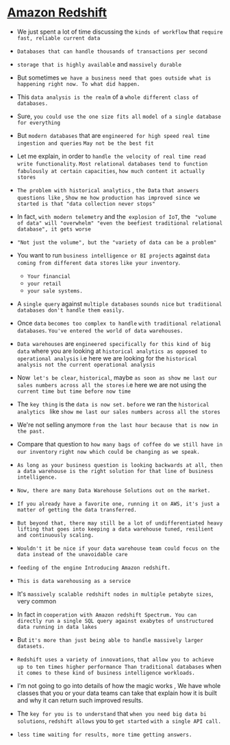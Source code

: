 # <ins> Amazon Redshift </ins> #

- We just spent a lot of time discussing the `kinds of workflow` that `require fast, reliable current data`

- `Databases that can handle thousands of transactions per second`

- `storage that is highly available` and `massively durable`

- But sometimes `we have a business need that goes outside what is happening right now. To what did happen.`

- This `data analysis is the realm` of a `whole different class of databases.`

- Sure, `you could use the one size fits all` `model of` `a single database for everything`

- But `modern databases` that are `engineered for high speed real time ingestion and queries` `May not be the best fit`

- Let me explain, in order to `handle the velocity of real time read write functionality`. `Most relational databases tend to function fabulously at certain capacities`, `how much content it actually stores`

- `The problem with historical analytics` ,  `the Data` `that answers questions like` ,  `Show me how production has improved since we started is that "data collection never stops"`

- In fact, `with modern telemetry` and the` explosion of IoT`, the ` "volume of data" will "overwhelm" "even the beefiest traditional relational database", it gets worse`

-  `"Not just the volume", but the "variety of data can be a problem" `

- You want to run `business intelligence or BI projects` against `data coming from different data stores` `like your inventory`. 
    
    - `Your financial `
    - `your retail `
    - `your sale systems. `

- A `single query` against `multiple databases` `sounds nice` `but traditional databases don't handle them easily.`

- Once `data` `becomes too complex to handle` `with traditional relational databases`. `You've entered the world of data warehouses.`

- `Data warehouses` are `engineered specifically for this kind of big data` where you are looking at `historical analytics as opposed to operational analysis` i.e here we are looking for the `historical analysis not the current operational analysis `

- Now` let's be clear`, `historical`, maybe `as soon as show me last our sales numbers across all the stores` i.e here we are not using the `current time but time before now time`

- The `key thing` is the `data is now set.` `before` we ran the `historical analytics ` like `show me last our sales numbers across all the stores`

-  We're not selling anymore `from the last hour because that is now in the past. `

- Compare that question to `how many bags of coffee do we still have in our inventory` `right now which could be changing as we speak.`

- `As long as your business question is looking backwards at all, then a data warehouse is the right solution for that line of business intelligence.`

- `Now, there are many Data Warehouse Solutions out on the market. `

- `If you already have a favorite one, running it on AWS, it's just a matter of getting the data transferred. `

- `But beyond that, there may still be a lot of undifferentiated heavy lifting that goes into keeping a data warehouse tuned, resilient and continuously scaling.`


- `Wouldn't it be nice if your data warehouse team could focus on the data instead of the unavoidable care`

-  `feeding of the engine Introducing Amazon redshift. `

- `This is data warehousing as a service`

-  It's `massively scalable redshift nodes in multiple petabyte sizes`, very common

- In fact in `cooperation with Amazon redshift Spectrum. You can directly run a single SQL query against exabytes of unstructured data running in data lakes`

- But `it's more than just being able to handle massively larger datasets.`

- `Redshift uses a variety of innovations`, `that allow you to achieve up to ten times higher performance Than traditional databases` when `it comes to these kind of business intelligence workloads.`

- I'm not going to go into details of how the magic works , We have whole classes that you or your data teams can take that explain how it is built and why it can return such improved results.

- The `key for you is to understand` that `when you need big data bi solutions`, `redshift allows` you to `get started` `with a single API call.`

- `less time waiting for results, more time getting answers.`

